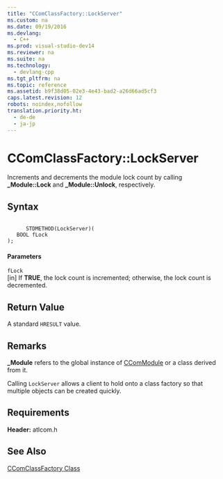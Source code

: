 ```yaml
---
title: "CComClassFactory::LockServer"
ms.custom: na
ms.date: 09/19/2016
ms.devlang: 
  - C++
ms.prod: visual-studio-dev14
ms.reviewer: na
ms.suite: na
ms.technology: 
  - devlang-cpp
ms.tgt_pltfrm: na
ms.topic: reference
ms.assetid: b9f38d05-02e3-4e43-bad2-a26d66ad5cf3
caps.latest.revision: 12
robots: noindex,nofollow
translation.priority.ht: 
  - de-de
  - ja-jp
---
```

# CComClassFactory::LockServer
Increments and decrements the module lock count by calling **_Module::Lock** and **_Module::Unlock**, respectively.  
  
## Syntax  
  
```  
  
      STDMETHOD(LockServer)(  
   BOOL fLock   
);  
```  
  
#### Parameters  
 `fLock`  
 [in] If **TRUE**, the lock count is incremented; otherwise, the lock count is decremented.  
  
## Return Value  
 A standard `HRESULT` value.  
  
## Remarks  
 **_Module** refers to the global instance of [CComModule](../vs140/CComModule-Class.md) or a class derived from it.  
  
 Calling `LockServer` allows a client to hold onto a class factory so that multiple objects can be created quickly.  
  
## Requirements  
 **Header:** atlcom.h  
  
## See Also  
 [CComClassFactory Class](../vs140/CComClassFactory-Class.md)